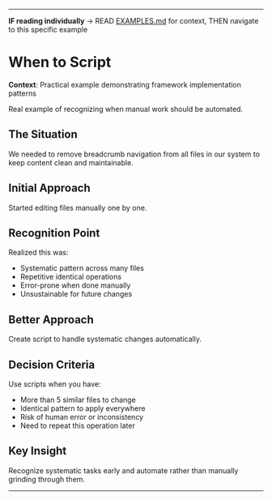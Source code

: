 
---

**IF reading individually** → READ [EXAMPLES.md](../EXAMPLES.md#implementation-examples) for context, THEN navigate to this specific example


# When to Script

**Context**: Practical example demonstrating framework implementation patterns



Real example of recognizing when manual work should be automated.

## The Situation
We needed to remove breadcrumb navigation from all files in our system to keep content clean and maintainable.

## Initial Approach
Started editing files manually one by one.

## Recognition Point
Realized this was:
- Systematic pattern across many files
- Repetitive identical operations
- Error-prone when done manually
- Unsustainable for future changes

## Better Approach
Create script to handle systematic changes automatically.

## Decision Criteria
Use scripts when you have:
- More than 5 similar files to change
- Identical pattern to apply everywhere
- Risk of human error or inconsistency
- Need to repeat this operation later

## Key Insight
Recognize systematic tasks early and automate rather than manually grinding through them.

---
